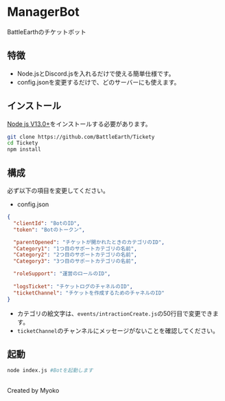 # ManagerBot
BattleEarthのチケットボット

## 特徴
- Node.jsとDiscord.jsを入れるだけで使える簡単仕様です。
- config.jsonを変更するだけで、どのサーバーにも使えます。

## インストール

[Node js V13.0+](https://nodejs.org/)をインストールする必要があります。
``````bash
git clone https://github.com/BattleEarth/Tickety
cd Tickety
npm install
``````

## 構成

必ず以下の項目を変更してください。
- config.json
```json
{
  "clientId": "BotのID",
  "token": "Botのトークン",

  "parentOpened": "チケットが開かれたときのカテゴリのID",
  "Category1": "1つ目のサポートカテゴリの名前",
  "Category2": "2つ目のサポートカテゴリの名前",
  "Category3": "3つ目のサポートカテゴリの名前",

  "roleSupport": "運営のロールのID",
  
  "logsTicket": "チケットログのチャネルのID",
  "ticketChannel": "チケットを作成するためのチャネルのID"
}
```

+ カテゴリの絵文字は、`events/intractionCreate.js`の50行目で変更できます。
+ `ticketChannel`のチャンネルにメッセージがないことを確認してください。

## 起動
```bash
node index.js #Botを起動します
```

##
Created by Myoko
